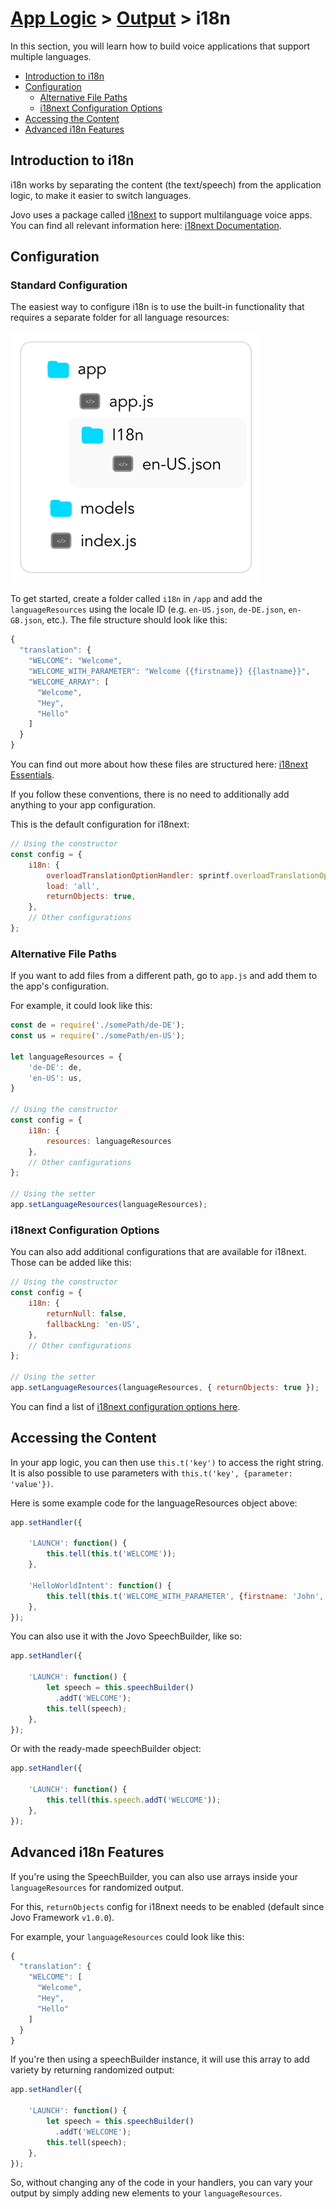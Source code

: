 # [App Logic](../) > [Output](./README.md) > i18n

In this section, you will learn how to build voice applications that support multiple languages.

* [Introduction to i18n](#introduction-to-i18n)
* [Configuration](#configuration)
  * [Alternative File Paths](#alternative-file-paths)
  * [i18next Configuration Options](#i18next-configuration-options)
* [Accessing the Content](#accessing-the-content)
* [Advanced i18n Features](#advanced-i18n-features)

## Introduction to i18n

i18n works by separating the content (the text/speech) from the application logic, to make it easier to switch languages.

Jovo uses a package called [i18next](https://www.npmjs.com/package/i18next) to support multilanguage voice apps. You can find all relevant information here: [i18next Documentation](https://www.i18next.com/).

## Configuration

### Standard Configuration

The easiest way to configure i18n is to use the built-in functionality that requires a separate folder for all language resources:

![Jovo Folder Structure i18n](../../img/folder-structure-i18n.png "Jovo Folder Structure i18n")

To get started, create a folder called `i18n` in `/app` and add the `languageResources` using the locale ID (e.g. `en-US.json`, `de-DE.json`, `en-GB.json`, etc.). The file structure should look like this:

```javascript
{
  "translation": {
    "WELCOME": "Welcome",
    "WELCOME_WITH_PARAMETER": "Welcome {{firstname}} {{lastname}}",
    "WELCOME_ARRAY": [
      "Welcome",
      "Hey",
      "Hello"
    ]
  }
}
```
You can find out more about how these files are structured here: [i18next Essentials](https://www.i18next.com/essentials.html).

If you follow these conventions, there is no need to additionally add anything to your app configuration.

This is the default configuration for i18next:

```javascript
// Using the constructor
const config = {
    i18n: {
        overloadTranslationOptionHandler: sprintf.overloadTranslationOptionHandler,
        load: 'all',
        returnObjects: true,
    },      
    // Other configurations
};

```

### Alternative File Paths

If you want to add files from a different path, go to `app.js` and add them to the app's configuration.

For example, it could look like this:

```javascript
const de = require('./somePath/de-DE');
const us = require('./somePath/en-US');

let languageResources = {
    'de-DE': de,
    'en-US': us,
}

// Using the constructor
const config = {
    i18n: {
        resources: languageResources
    },      
    // Other configurations
};

// Using the setter
app.setLanguageResources(languageResources);


```

### i18next Configuration Options

You can also add additional configurations that are available for i18next. Those can be added like this:

```javascript
// Using the constructor
const config = {
    i18n: {
        returnNull: false,
        fallbackLng: 'en-US',
    },      
    // Other configurations
};

// Using the setter
app.setLanguageResources(languageResources, { returnObjects: true });
```

You can find a list of [i18next configuration options here](https://www.i18next.com/configuration-options.html).


## Accessing the Content

In your app logic, you can then use `this.t('key')` to access the right string. It is also possible to use parameters with `this.t('key', {parameter: 'value'})`.

Here is some example code for the languageResources object above:

```javascript
app.setHandler({

    'LAUNCH': function() {
        this.tell(this.t('WELCOME'));
    },

    'HelloWorldIntent': function() {
        this.tell(this.t('WELCOME_WITH_PARAMETER', {firstname: 'John', lastname: 'Doe'}));
    },
});
```
You can also use it with the Jovo SpeechBuilder, like so:

```javascript
app.setHandler({

    'LAUNCH': function() {
        let speech = this.speechBuilder()
          .addT('WELCOME');
        this.tell(speech);
    },
});
```

Or with the ready-made speechBuilder object:

```javascript
app.setHandler({

    'LAUNCH': function() {
        this.tell(this.speech.addT('WELCOME'));
    },
});
```

## Advanced i18n Features

If you're using the SpeechBuilder, you can also use arrays inside your `languageResources` for randomized output.

For this, `returnObjects` config for i18next needs to be enabled (default since Jovo Framework `v1.0.0`).

For example, your `languageResources` could look like this:

```javascript
{
  "translation": {
    "WELCOME": [
      "Welcome",
      "Hey",
      "Hello"
    ]
  }
}
```

If you're then using a speechBuilder instance, it will use this array to add variety by returning randomized output:

```javascript
app.setHandler({

    'LAUNCH': function() {
        let speech = this.speechBuilder()
          .addT('WELCOME');
        this.tell(speech);
    },
});
```

So, without changing any of the code in your handlers, you can vary your output by simply adding new elements to your `languageResources`.


<!--[metadata]: {"title": "i18n: Multilingual Apps", 
                "description": "Learn how to build multilingual Alexa Skills and Google Actions with the Jovo Framework and i18n",
                "activeSections": ["logic", "output", "i18n"],
                "expandedSections": "logic",
                "inSections": "logic",
                "breadCrumbs": {"Docs": "framework/docs",
				"App Logic": "framework/docs/app-logic",
				"Output": "framework/docs/output",
				"i18n": ""
                                },
		"commentsID": "framework/docs/output/i18n"
                }-->